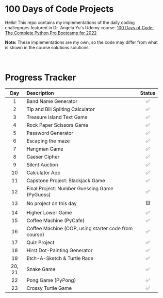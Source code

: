 # 100 Days of Code Projects

Hello! This repo contains my implementations of the daily coding challegnges featured in Dr. Angela Yu's Udemy course: [100 Days of Code: The Complete Python Pro Bootcamp for 2022](https://www.udemy.com/course/100-days-of-code/)

**Note:** These implementations are my own, so the code may differ from what is shown in the course solutions solutions.  
<br>
<br>
# Progress Tracker

| Day    | Description   | Status    |
| :------: | :------------- | :-------: |
| 1     | Band Name Generator | ✅  |
| 2     | Tip and Bill Spliting Calculator | ✅  |
| 3     | Treasure Island Text Game | ✅  |
| 4     | Rock Paper Scissors Game | ✅  |
| 5     | Password Generator | ✅  |
| 6     | Escaping the maze | ✅  |
| 7     | Hangman Game | ✅  |
| 8     | Caeser Cipher | ✅  |
| 9     | Silent Auction | ✅  |
| 10    | Calculator App | ✅  |
| 11    | Capstone Project: Blackjack Game | ✅  |
| 12    | Final Project: Number Guessing Game  (PyGuess) | ✅  |
| 13    | No project on this day | 🟨 |
| 14    | Higher Lower Game | ✅  |
| 15    | Coffee Machine (PyCafe) | ✅  |
| 16    | Coffee Machine (OOP, using starter code from course) | ✅  |
| 17    | Quiz Project | ✅  |
| 18    | Hirst Dot-Painting Generator | ✅  |
| 19    | Etch-A-Sketch & Turtle Race | ✅  |
| 20, 21 | Snake Game| ✅  |
| 22 | Pong Game (PyPong)| ✅  |
| 23 | Crossy Turtle Game| ✅  |